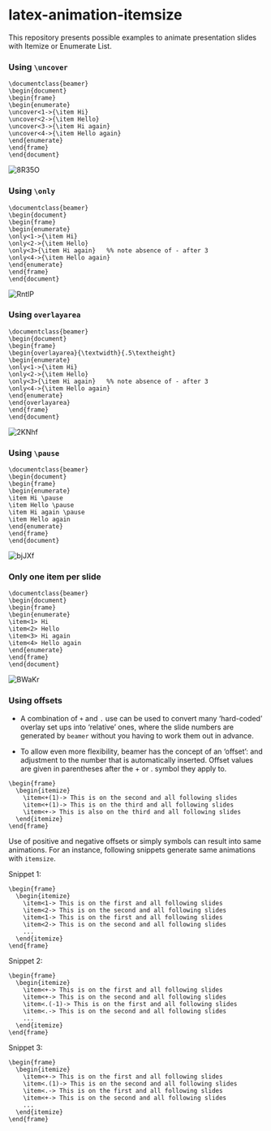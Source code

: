 # latex-animation-itemsize
This repository presents possible examples to animate presentation slides with Itemize or Enumerate List.



### Using `\uncover`

  ```
\documentclass{beamer}
\begin{document}
\begin{frame}
\begin{enumerate}
\uncover<1->{\item Hi}
\uncover<2->{\item Hello}
\uncover<3->{\item Hi again}
\uncover<4->{\item Hello again}
\end{enumerate}
\end{frame}
\end{document}
   ```
![8R35O](https://user-images.githubusercontent.com/25079922/60218315-3df88600-986f-11e9-8fca-83ebec5a9a1c.gif)


### Using `\only`

  ```
\documentclass{beamer}
\begin{document}
\begin{frame}
\begin{enumerate}
\only<1->{\item Hi}
\only<2->{\item Hello}
\only<3>{\item Hi again}   %% note absence of - after 3
\only<4->{\item Hello again}
\end{enumerate}
\end{frame}
\end{document}
   ```
  
![RntlP](https://user-images.githubusercontent.com/25079922/60219686-b2cdbf00-9873-11e9-8b70-5682a55b79ed.gif)



### Using `overlayarea`

  ```
\documentclass{beamer}
\begin{document}
\begin{frame}
\begin{overlayarea}{\textwidth}{.5\textheight}
\begin{enumerate}
\only<1->{\item Hi}
\only<2->{\item Hello}
\only<3>{\item Hi again}   %% note absence of - after 3
\only<4->{\item Hello again}
\end{enumerate}
\end{overlayarea}
\end{frame}
\end{document}
   ```
 ![2KNhf](https://user-images.githubusercontent.com/25079922/60220039-fffe6080-9874-11e9-9626-6ac2f2d7f09b.gif)


  ### Using `\pause`

  ```
\documentclass{beamer}
\begin{document}
\begin{frame}
\begin{enumerate}
\item Hi \pause
\item Hello \pause
\item Hi again \pause
\item Hello again 
\end{enumerate}
\end{frame}
\end{document}
   ```
  ![bjJXf](https://user-images.githubusercontent.com/25079922/60220575-c6c6f000-9876-11e9-903b-a394d6414890.gif)


### Only one item per slide
   
  ```
\documentclass{beamer}
\begin{document}
\begin{frame}
\begin{enumerate}
\item<1> Hi 
\item<2> Hello 
\item<3> Hi again 
\item<4> Hello again
\end{enumerate}
\end{frame}
\end{document}
   ```
 ![BWaKr](https://user-images.githubusercontent.com/25079922/60220674-26bd9680-9877-11e9-99a2-25df0ddfe86a.gif)
  
 ### Using offsets
 
 * A combination of `+` and `.` use can be used to convert many ‘hard-coded’ overlay set ups into ‘relative’ ones, where the slide numbers are generated by  `beamer` without you having to work them out in advance.
 
 * To allow even more flexibility, beamer has the concept of an ‘offset’: and adjustment to the number that is automatically inserted. Offset values are given in parentheses after the + or . symbol they apply to.
 
```
\begin{frame}
  \begin{itemize}
    \item<+(1)-> This is on the second and all following slides
    \item<+(1)-> This is on the third and all following slides
    \item<+-> This is also on the third and all following slides
  \end{itemize}
\end{frame}
```

Use of positive and negative offsets or simply symbols can result into same animations. For an instance, following snippets generate same animations with `itemsize`.

Snippet 1:

```
\begin{frame}
  \begin{itemize}
    \item<1-> This is on the first and all following slides
    \item<2-> This is on the second and all following slides
    \item<1-> This is on the first and all following slides
    \item<2-> This is on the second and all following slides
    ...
  \end{itemize}
\end{frame}
```

Snippet 2:

```
\begin{frame}
  \begin{itemize}
    \item<+-> This is on the first and all following slides
    \item<+-> This is on the second and all following slides
    \item<.(-1)-> This is on the first and all following slides
    \item<.-> This is on the second and all following slides
    ...
  \end{itemize}
\end{frame}
```


Snippet 3:

```
\begin{frame}
  \begin{itemize}
    \item<+-> This is on the first and all following slides
    \item<.(1)-> This is on the second and all following slides
    \item<.-> This is on the first and all following slides
    \item<+-> This is on the second and all following slides
    ...
  \end{itemize}
\end{frame}
```


